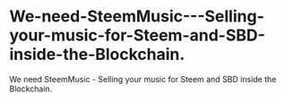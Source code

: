 # We-need-SteemMusic---Selling-your-music-for-Steem-and-SBD-inside-the-Blockchain.
We need SteemMusic - Selling your music for Steem and SBD inside the Blockchain.
